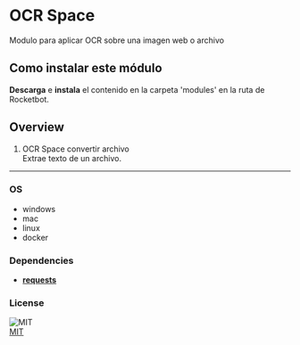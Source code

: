 



# OCR Space
  
Modulo para aplicar OCR sobre una imagen web o archivo  

## Como instalar este módulo
  
__Descarga__ e __instala__ el contenido en la carpeta 'modules' en la ruta de Rocketbot.  



## Overview


1. OCR Space convertir archivo  
Extrae texto de un archivo.  




----
### OS

- windows
- mac
- linux
- docker

### Dependencies
- [**requests**](https://pypi.org/project/requests/)
### License
  
![MIT](https://camo.githubusercontent.com/107590fac8cbd65071396bb4d04040f76cde5bde/687474703a2f2f696d672e736869656c64732e696f2f3a6c6963656e73652d6d69742d626c75652e7376673f7374796c653d666c61742d737175617265)  
[MIT](http://opensource.org/licenses/mit-license.ph)
